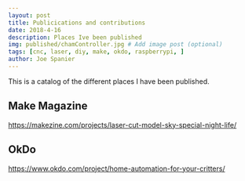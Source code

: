 ```yaml
---
layout: post
title: Publicications and contributions
date: 2018-4-16
description: Places Ive been published
img: published/chamController.jpg # Add image post (optional)
tags: [cnc, laser, diy, make, okdo, raspberrypi, ]
author: Joe Spanier
---
```


This is a catalog of the different places I have been published.


Make Magazine
-----
https://makezine.com/projects/laser-cut-model-sky-special-night-life/


OkDo
-----
https://www.okdo.com/project/home-automation-for-your-critters/
